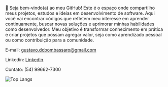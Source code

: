 👋 Seja bem-vindo(a) ao meu GitHub!
Este é o espaço onde compartilho meus projetos, estudos e ideias em desenvolvimento de software. Aqui você vai encontrar códigos que refletem meu interesse em aprender continuamente, buscar novas soluções e aprimorar minhas habilidades como desenvolvedor. Meu objetivo é transformar conhecimento em prática e criar projetos que possam agregar valor, seja como aprendizado pessoal ou como contribuição para a comunidade.


E-mail: gustavo.dcbombassaro@gmail.com 

Linkedin: [LinkedIn](https://www.linkedin.com/in/gustavo-dalla-costa-bombassaro-59bb18179/).

Contato: (54) 99662-7300

![Top Langs](https://github-readme-stats.vercel.app/api/top-langs/?username=gutodallacb&layout=compact&theme=dracula)
